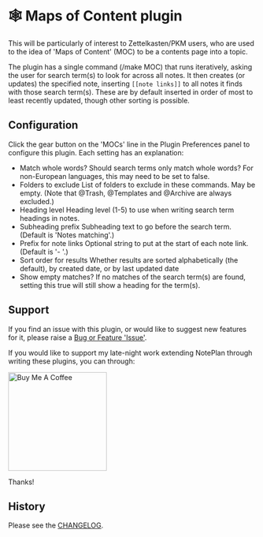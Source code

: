 # 🕸 Maps of Content plugin

This will be particularly of interest to Zettelkasten/PKM users, who are used to the idea of 'Maps of Content' (MOC) to be a contents page into a topic.

The plugin has a single command (/make MOC) that runs iteratively, asking the user for search term(s) to look for across all notes. It then creates (or updates) the specified note, inserting `[[note links]]` to all notes it finds with those search term(s).  These are by default inserted in order of most to least recently updated, though other sorting is possible.

## Configuration
Click the gear button on the 'MOCs' line in the Plugin Preferences panel to configure this plugin. Each setting has an explanation:

- Match whole words? Should search terms only match whole words? For non-European languages, this may need to be set to false.
- Folders to exclude List of folders to exclude in these commands. May be empty. (Note that @Trash, @Templates and @Archive are always excluded.)
- Heading level Heading level (1-5) to use when writing search term headings in notes.
- Subheading prefix Subheading text to go before the search term. (Default is 'Notes matching'.)
- Prefix for note links Optional string to put at the start of each note link. (Default is '- '.)
- Sort order for results Whether results are sorted alphabetically (the default), by created date, or by last updated date
- Show empty matches? If no matches of the search term(s) are found, setting this true will still show a heading for the term(s).

## Support
If you find an issue with this plugin, or would like to suggest new features for it, please raise a [Bug or Feature 'Issue'](https://github.com/NotePlan/plugins/issues).

If you would like to support my late-night work extending NotePlan through writing these plugins, you can through:

[<img width="200px" alt="Buy Me A Coffee" src="https://www.buymeacoffee.com/assets/img/guidelines/download-assets-sm-2.svg">](https://www.buymeacoffee.com/revjgc)

Thanks!

## History
Please see the [CHANGELOG](CHANGELOG.md).
